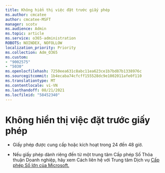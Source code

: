 ```yaml
---
title: Không hiển thị việc đặt trước giấy phép
ms.author: cmcatee
author: cmcatee-MSFT
manager: scotv
ms.audience: Admin
ms.topic: article
ms.service: o365-administration
ROBOTS: NOINDEX, NOFOLLOW
localization_priority: Priority
ms.collection: Adm_O365
ms.custom:
- "9002575"
- "5030"
ms.openlocfilehash: 7250eea631c8abc11ea623ce1b7bd87b1338976c
ms.sourcegitcommit: 1b4ecaba74cfcff155528dc9e1002011afe0f110
ms.translationtype: MT
ms.contentlocale: vi-VN
ms.lasthandoff: 08/21/2021
ms.locfileid: "58452340"
---
```

# <a name="license-reservation-does-not-show"></a>Không hiển thị việc đặt trước giấy phép

- Giấy phép được cung cấp hoặc kích hoạt trong 24 đến 48 giờ.

- Nếu giấy phép dành riêng đến từ một trung tâm Cấp phép Số Thỏa thuận Doanh nghiệp, hãy xem Cách liên hệ với Trung tâm Dịch vụ [Cấp phép Số lớn của Microsoft.](https://support.microsoft.com/help/4471406/how-to-contact-the-microsoft-volume-licensing-service-center)
